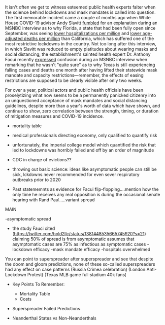 It isn't often we get to witness esteemed public health experts falter when the science behind lockdowns and mask mandates is called into question. The first memorable incident came a couple of months ago when White House COVID-19 advisor Andy Slavitt [fumbled](https://twitter.com/tomselliott/status/1362048016560062466?s=20) for an explanation during an MSNBC interview as to why Florida, a state that had been fully open since September, was seeing [lower hospitalizations per million](https://cdn.mises.org/roz1.png) and [lower age-adjusted deaths per million](https://pbs.twimg.com/media/ExvLaPnWUAU14K-?format=jpg&name=large) than California, which has suffered one of the most restrictive lockdowns in the country. Not too long after this interview, in which Slavitt was reduced to empty platitudes about wearing masks and social distancing, the establishment's sainted health expert Dr. Anthony Facui recently [expressed](https://twitter.com/Izzy_B911/status/1381071918502141952?s=20) confusion during an MSNBC interview when remarking that he wasn't "quite sure" as to why Texas is still experiencing falling cases and deaths one month after having lifted their statewide mask mandate and capacity restrictions&mdash;remember, the effects of easing restrictions are supposed to be clearly visible after only two weeks. 

For over a year, political actors and public health officials have been proselytizing what now seems to be a permanently panicked citizenry into an unquestioned acceptance of mask mandates and social distancing guidelines, despite more than a year's worth of data which have shown, and continue to show, zero correlation between the strength, timing, or duration of mitigation measures and COVID-19 incidence.

- mortality table

- medical professionals directing economy, only qualified to quantify risk
-   unfortunately, the imperial college model which quantified the risk that led to lockdowns was horribly failed and off by an order of magnitude
-   CDC in charge of evictions??

- throwing out basic science: ideas like asymptomatic people can still be sick, lckdowns never recommended for even sever respiratory outbreaks prior to 2020
-   Past statememnts as evidence for Facui flip-flopping....mention how the only time he receives any real opposition is during the occasional senate hearing with Rand Paul.....variant spread

MAIN

-asymptomatic spread
  - the study Fauci cited (https://twitter.com/hold2llc/status/1381448535665745920?s=21) claiming 50% of spread is from asymptomatic assumes that asymptomatic cases are 75% as infectious as symptomatic cases
-lockdown efficacy
-mask mandate efficacy
-hospitals overwhelmed

You can point to superspreader after superspreader and see that despite the doom and gloom predictions, none of these so-called superspreaders had any effect on case patterns
(Russia Crimea celebration)
(London Anti-Lockdown Protest)
(Texas MLB game full stadium 40k fans)

- Key Points To Remember:
  - Mortality Table
  - Costs

- Superspreader Failed Predictions
- Neanderthal States vs Non-Neanderthals
